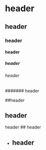 # header
## header
### header
#### header
##### header
###### header
####### header

##header
  ## header
header ## header
* ## header

